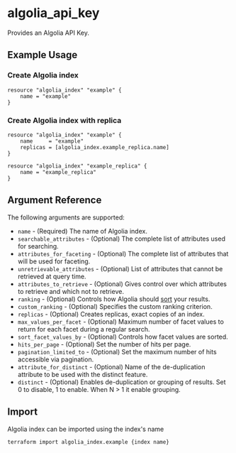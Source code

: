 # algolia_api_key

Provides an Algolia API Key.

## Example Usage

### Create Algolia index

```hcl
resource "algolia_index" "example" {
    name = "example"
}
```

### Create Algolia index with replica

```hcl
resource "algolia_index" "example" {
    name     = "example"
    replicas = [algolia_index.example_replica.name]
}

resource "algolia_index" "example_replica" {
    name = "example_replica"
}
```

## Argument Reference

The following arguments are supported:
* `name` - (Required) The name of Algolia index.
* `searchable_attributes` - (Optional) The complete list of attributes used for searching.
* `attributes_for_faceting` - (Optional) The complete list of attributes that will be used for faceting.
* `unretrievable_attributes` - (Optional) List of attributes that cannot be retrieved at query time.
* `attributes_to_retrieve` - (Optional) Gives control over which attributes to retrieve and which not to retrieve.
* `ranking` - (Optional) Controls how Algolia should [sort](https://www.algolia.com/doc/guides/managing-results/relevance-overview) your results.
* `custom_ranking` - (Optional) Specifies the custom ranking criterion.
* `replicas` - (Optional) Creates replicas, exact copies of an index.
* `max_values_per_facet` - (Optional) Maximum number of facet values to return for each facet during a regular search.
* `sort_facet_values_by` - (Optional) Controls how facet values are sorted.
* `hits_per_page` - (Optional) Set the number of hits per page.
* `pagination_limited_to` - (Optional) Set the maximum number of hits accessible via pagination.
* `attribute_for_distinct` - (Optional) Name of the de-duplication attribute to be used with the distinct feature.
* `distinct` - (Optional) Enables de-duplication or grouping of results. Set 0 to disable, 1 to enable. When N > 1 it enable grouping.

## Import

Algolia index can be imported using the index's name

```shell
terraform import algolia_index.example {index name}
```
